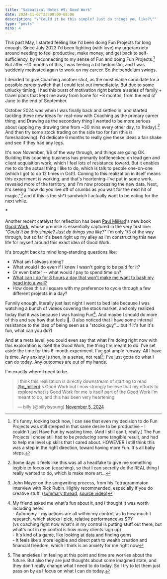 ```yaml
---
title: "Sabbatical Notes #9: Good Work"
date: 2024-11-07T23:00:00-08:00
description: "\"Could it be this simple? Just do things you like?\""
type: "posts"
mins: 4
---
```


This past May, I started feeling like I'd been doing Fun Projects for long enough. Since July 2023 I'd been fighting (with love) my urge/anxiety around needing to feel productive, make money, and get back to self-sufficiency, by reconnecting to my sense of Fun and doing Fun Projects.[^1] But after ~10 months of this, I was feeling a bit hedonistic, and I was suddenly motivated again to work on my career. So the pendulum swings.

I decided to give Coaching another shot, as the most viable candidate for a possible career switch that I could test out immediately. But due to some unlucky timing, I had this burst of motivation right before a series of family + travel plans that kept me away from home for ~3 months, from the end of June to the end of September.

October 2024 was when I was finally back and settled in, and started tackling these new ideas for real–now with Coaching as the primary career thing, and Drawing as the secondary thing I wanted to be more serious about (upping my drawing time from ~30 mins every other day, to 1h/day).[^2] And then try some stock trading on the side too for fun (this is foreshadowing). I'd dedicate 6 months to really give these ideas a fair shake and see if they had any legs.

It's now November, 1/6 of the way through, and things are going OK. Building this coaching business has primarily bottlenecked on lead gen and client acquisition work, which I feel lots of resistance toward. But it enables me to do the actual thing I like to do, which is talk to people one-on-one (which I got to do 12 times in Oct!). Coming to this realization in itself means this experiment is working, and that's heartening–I've put in some work, revealed more of the territory, and I'm now processing the new data. Next, it's seeing "how do you live off of crumbs as you wait for the next hit of magic,"[^3] and if this is the sh*t sandwich I actually want to be eating for the next while.

<big>\*</big>

Another recent catalyst for reflection has been <a target="_blank" href="https://twitter.com/p_millerd">Paul Millerd</a>'s new book <a target="_blank" href="https://pmillerd.com/goodwork/">Good Work</a>, whose premise is essentially captured in the very first line: _"Could it be this simple? Just do things you like?"_ I'm only 1/3 of the way through, but so far it's been right up my alley as I'm constructing this new life for myself around this exact idea of Good Work.

It's brought back to mind long-standing questions like:
* What am I always doing?
* What would I do even if I knew I wasn't going to be paid for it?  
* Or even better -- what would _I_ pay to spend time on?
* <a target="_blank" href="https://twitter.com/billyisyoung/status/1706728196199399486">What can I do for 8 hours a day that won't make me want to bash my head into a wall?</a>
* How does this all square with my preference to cycle through a few different projects in a day?

Funnily enough, literally just last night I went to bed late because I was watching a bunch of videos covering the stock market, and only realized today that it was because I was having Fun[^4]. And maybe I should do more of this and see how that feels 🤔. (I also noticed that I have some internal resistance to the idea of being seen as a "stocks guy"... but if it's fun it's fun, what can you do?)

And at a meta level, you could even say that what I'm doing right now with this exploration is itself the Good Work, the thing I'm meant to do. I've set aside the time for this 6-month experiment. I've got ample runway. All I have is time. Any anxiety is then, in a sense, not real[^5]; I've just gotta do what I can do today. Any outcomes are out of my hands.

I'm exactly where I need to be.

<blockquote class="twitter-tweet"><p lang="en" dir="ltr">i think this realization is directly downstream of starting to read <a href="https://twitter.com/p_millerd?ref_src=twsrc%5Etfw">@p_millerd</a>&#39;s Good Work but i now strongly believe that my efforts to explore what is Good Work for me is itself part of the Good Work i&#39;m meant to do, and this has been very heartening</p>&mdash; billy (@billyisyoung) <a href="https://twitter.com/billyisyoung/status/1853593202705744328?ref_src=twsrc%5Etfw">November 5, 2024</a></blockquote> <script async src="https://platform.twitter.com/widgets.js" charset="utf-8"></script>

[^1]: It's funny, looking back now, I can see that even my decision to do Fun Projects was still steeped in that same desire to be productive – I couldn't just Have Fun by wasting time. (And I still can't, really.) The Fun Projects I chose still had to be _producing_ some tangible result, and had to help me level up skills that I cared about. HOWEVER I still think this was a step in the right direction, toward having more Fun. It's all baby steps.

[^2]: Some days it feels like this was all a headfake to give me something legible to focus on (coaching), so that I can secretly do the REAL thing I really wanted to do, which is make more art…

[^3]: John Mayer on the songwriting process, from his Tetragrammaton interview with Rick Rubin. Highly recommended, especially if you do creative stuff. (<a target="_blank" href="https://twitter.com/billyisyoung/status/1709400703788294357">summary thread</a>, <a target="_blank" href="https://www.youtube.com/watch?v=AaaOoyclkE8">source video</a>) 

[^4]: My friend asked me what's fun about it, and I thought it was worth including here:  
\- Autonomy - my actions are all within my control, as to how much I research, which stocks I pick, relative performance vs SPY  
(vs coaching right now what's in my control is putting stuff out there, but what's not in my control is how many clients sign up)  
\- It's kind of a game, like looking at data and finding gems  
\- It feels like a more legible and direct path to wealth creation and financial freedom, which I think is an anxiety for me right now

[^5]: The anxieties I'm feeling at this point and time are worries about the future. But also they are just thoughts about some imagined state, and they don't really change what I need to do today. So I try to let them just pass on by as I focus on what I can do today.
